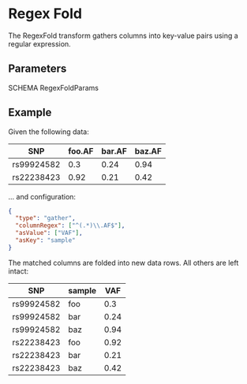 # Regex Fold

The RegexFold transform gathers columns into key-value pairs using a regular expression.

## Parameters

SCHEMA RegexFoldParams

## Example

Given the following data:

| SNP        | foo.AF | bar.AF | baz.AF |
| ---------- | ------ | ------ | ------ |
| rs99924582 | 0.3    | 0.24   | 0.94   |
| rs22238423 | 0.92   | 0.21   | 0.42   |

... and configuration:

```json
{
  "type": "gather",
  "columnRegex": ["^(.*)\\.AF$"],
  "asValue": ["VAF"],
  "asKey": "sample"
}
```

The matched columns are folded into new data rows. All others are left intact:

| SNP        | sample | VAF  |
| ---------- | ------ | ---- |
| rs99924582 | foo    | 0.3  |
| rs99924582 | bar    | 0.24 |
| rs99924582 | baz    | 0.94 |
| rs22238423 | foo    | 0.92 |
| rs22238423 | bar    | 0.21 |
| rs22238423 | baz    | 0.42 |
